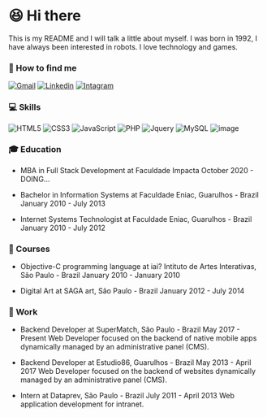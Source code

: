 # 😆 Hi there

This is my README and I will talk a little about myself.
I was born in 1992, I have always been interested in robots. 
I love technology and games.

### 🤔 How to find me
[![Gmail](https://img.shields.io/badge/Gmail-D14836?style=for-the-badge&logo=gmail&logoColor=white)](mailto:nikolas.sugo@gmail.com)
[![Linkedin](https://img.shields.io/badge/LinkedIn-0077B5?style=for-the-badge&logo=linkedin&logoColor=white)](https://www.linkedin.com/in/nikolas-sugo-27114b20/)
[![Intagram](https://img.shields.io/badge/Instagram-E4405F?style=for-the-badge&logo=instagram&logoColor=white)](https://www.instagram.com/nike_sg/)



### 💻 Skills
![HTML5](https://img.shields.io/badge/HTML5-E34F26?style=for-the-badge&logo=html5&logoColor=white)
![CSS3](https://img.shields.io/badge/CSS3-1572B6?style=for-the-badge&logo=css3&logoColor=white)
![JavaScript](https://img.shields.io/badge/JavaScript-F7DF1E?style=for-the-badge&logo=javascript&logoColor=black)
![PHP](https://img.shields.io/badge/PHP-777BB4?style=for-the-badge&logo=php&logoColor=white)
![Jquery](https://img.shields.io/badge/jQuery-0769AD?style=for-the-badge&logo=jquery&logoColor=white)
![MySQL](https://img.shields.io/badge/MySQL-00000F?style=for-the-badge&logo=mysql&logoColor=white)
![image](BadgeURLHere)



### 🎓 Education
- MBA in Full Stack Development at Faculdade Impacta
October 2020 - DOING... 

- Bachelor in Information Systems at Faculdade Eniac, Guarulhos - Brazil
January 2010 - July 2013

- Internet Systems Technologist at Faculdade Eniac, Guarulhos - Brazil
January 2010 - July 2012

### 🎒 Courses
- Objective-C programming language at iai? Intituto de Artes Interativas, São Paulo - Brazil
January 2010 - January 2010

- Digital Art at SAGA art, São Paulo - Brazil
January 2012 - July 2014


### 💼 Work
- Backend Developer at SuperMatch, São Paulo - Brazil
May 2017 - Present
Web Developer focused on the backend of native mobile apps dynamically managed by an administrative panel (CMS).

- Backend Developer at Estudio86, Guarulhos - Brazil
May 2013 - April 2017
Web Developer focused on the backend of websites dynamically managed by an administrative panel (CMS).

- Intern at Dataprev, São Paulo - Brazil
July 2011 - April 2013
Web application development for intranet.